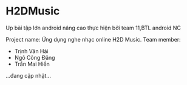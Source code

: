 # H2DMusic
Up bài tập lớn android nâng cao thực hiện bởi team 11,BTL android NC

Project name: Ứng dụng nghe nhạc online H2D Music.
Team member:
- Trịnh Văn Hải 
- Ngô Công Đăng 
- Trần Mai Hiền 

...đang cập nhật...
